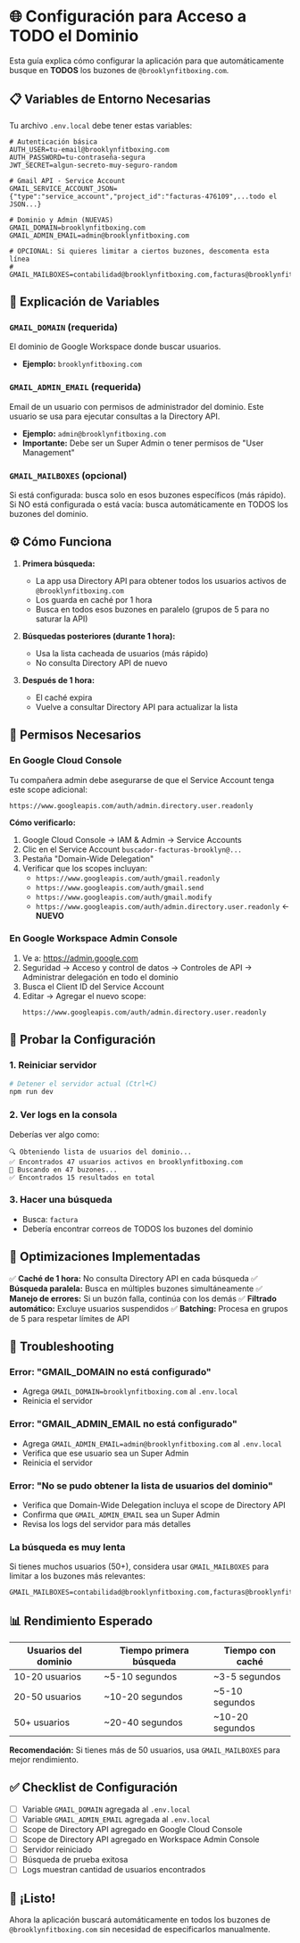 # 🌐 Configuración para Acceso a TODO el Dominio

Esta guía explica cómo configurar la aplicación para que automáticamente busque en **TODOS** los buzones de `@brooklynfitboxing.com`.

## 📋 Variables de Entorno Necesarias

Tu archivo `.env.local` debe tener estas variables:

```env
# Autenticación básica
AUTH_USER=tu-email@brooklynfitboxing.com
AUTH_PASSWORD=tu-contraseña-segura
JWT_SECRET=algun-secreto-muy-seguro-random

# Gmail API - Service Account
GMAIL_SERVICE_ACCOUNT_JSON={"type":"service_account","project_id":"facturas-476109",...todo el JSON...}

# Dominio y Admin (NUEVAS)
GMAIL_DOMAIN=brooklynfitboxing.com
GMAIL_ADMIN_EMAIL=admin@brooklynfitboxing.com

# OPCIONAL: Si quieres limitar a ciertos buzones, descomenta esta línea
# GMAIL_MAILBOXES=contabilidad@brooklynfitboxing.com,facturas@brooklynfitboxing.com
```

## 🔑 Explicación de Variables

### `GMAIL_DOMAIN` (requerida)
El dominio de Google Workspace donde buscar usuarios.
- **Ejemplo:** `brooklynfitboxing.com`

### `GMAIL_ADMIN_EMAIL` (requerida)
Email de un usuario con permisos de administrador del dominio. Este usuario se usa para ejecutar consultas a la Directory API.
- **Ejemplo:** `admin@brooklynfitboxing.com`
- **Importante:** Debe ser un Super Admin o tener permisos de "User Management"

### `GMAIL_MAILBOXES` (opcional)
Si está configurada: busca solo en esos buzones específicos (más rápido).
Si NO está configurada o está vacía: busca automáticamente en TODOS los buzones del dominio.

## ⚙️ Cómo Funciona

1. **Primera búsqueda:**
   - La app usa Directory API para obtener todos los usuarios activos de `@brooklynfitboxing.com`
   - Los guarda en caché por 1 hora
   - Busca en todos esos buzones en paralelo (grupos de 5 para no saturar la API)

2. **Búsquedas posteriores (durante 1 hora):**
   - Usa la lista cacheada de usuarios (más rápido)
   - No consulta Directory API de nuevo

3. **Después de 1 hora:**
   - El caché expira
   - Vuelve a consultar Directory API para actualizar la lista

## 🔐 Permisos Necesarios

### En Google Cloud Console

Tu compañera admin debe asegurarse de que el Service Account tenga este scope adicional:

```
https://www.googleapis.com/auth/admin.directory.user.readonly
```

**Cómo verificarlo:**
1. Google Cloud Console → IAM & Admin → Service Accounts
2. Clic en el Service Account `buscador-facturas-brooklyn@...`
3. Pestaña "Domain-Wide Delegation"
4. Verificar que los scopes incluyan:
   - `https://www.googleapis.com/auth/gmail.readonly`
   - `https://www.googleapis.com/auth/gmail.send`
   - `https://www.googleapis.com/auth/gmail.modify`
   - `https://www.googleapis.com/auth/admin.directory.user.readonly` ← **NUEVO**

### En Google Workspace Admin Console

1. Ve a: https://admin.google.com
2. Seguridad → Acceso y control de datos → Controles de API → Administrar delegación en todo el dominio
3. Busca el Client ID del Service Account
4. Editar → Agregar el nuevo scope:
   ```
   https://www.googleapis.com/auth/admin.directory.user.readonly
   ```

## 🧪 Probar la Configuración

### 1. Reiniciar servidor
```bash
# Detener el servidor actual (Ctrl+C)
npm run dev
```

### 2. Ver logs en la consola
Deberías ver algo como:
```
🔍 Obteniendo lista de usuarios del dominio...
✅ Encontrados 47 usuarios activos en brooklynfitboxing.com
🔎 Buscando en 47 buzones...
✅ Encontrados 15 resultados en total
```

### 3. Hacer una búsqueda
- Busca: `factura`
- Debería encontrar correos de TODOS los buzones del dominio

## 🚀 Optimizaciones Implementadas

✅ **Caché de 1 hora:** No consulta Directory API en cada búsqueda
✅ **Búsqueda paralela:** Busca en múltiples buzones simultáneamente
✅ **Manejo de errores:** Si un buzón falla, continúa con los demás
✅ **Filtrado automático:** Excluye usuarios suspendidos
✅ **Batching:** Procesa en grupos de 5 para respetar límites de API

## 🐛 Troubleshooting

### Error: "GMAIL_DOMAIN no está configurado"
- Agrega `GMAIL_DOMAIN=brooklynfitboxing.com` al `.env.local`
- Reinicia el servidor

### Error: "GMAIL_ADMIN_EMAIL no está configurado"
- Agrega `GMAIL_ADMIN_EMAIL=admin@brooklynfitboxing.com` al `.env.local`
- Verifica que ese usuario sea un Super Admin
- Reinicia el servidor

### Error: "No se pudo obtener la lista de usuarios del dominio"
- Verifica que Domain-Wide Delegation incluya el scope de Directory API
- Confirma que `GMAIL_ADMIN_EMAIL` sea un Super Admin
- Revisa los logs del servidor para más detalles

### La búsqueda es muy lenta
Si tienes muchos usuarios (50+), considera usar `GMAIL_MAILBOXES` para limitar a los buzones más relevantes:
```env
GMAIL_MAILBOXES=contabilidad@brooklynfitboxing.com,facturas@brooklynfitboxing.com,admin@brooklynfitboxing.com
```

## 📊 Rendimiento Esperado

| Usuarios del dominio | Tiempo primera búsqueda | Tiempo con caché |
|---------------------|-------------------------|------------------|
| 10-20 usuarios      | ~5-10 segundos         | ~3-5 segundos    |
| 20-50 usuarios      | ~10-20 segundos        | ~5-10 segundos   |
| 50+ usuarios        | ~20-40 segundos        | ~10-20 segundos  |

**Recomendación:** Si tienes más de 50 usuarios, usa `GMAIL_MAILBOXES` para mejor rendimiento.

## ✅ Checklist de Configuración

- [ ] Variable `GMAIL_DOMAIN` agregada al `.env.local`
- [ ] Variable `GMAIL_ADMIN_EMAIL` agregada al `.env.local`
- [ ] Scope de Directory API agregado en Google Cloud Console
- [ ] Scope de Directory API agregado en Workspace Admin Console
- [ ] Servidor reiniciado
- [ ] Búsqueda de prueba exitosa
- [ ] Logs muestran cantidad de usuarios encontrados

## 🎉 ¡Listo!

Ahora la aplicación buscará automáticamente en todos los buzones de `@brooklynfitboxing.com` sin necesidad de especificarlos manualmente.
